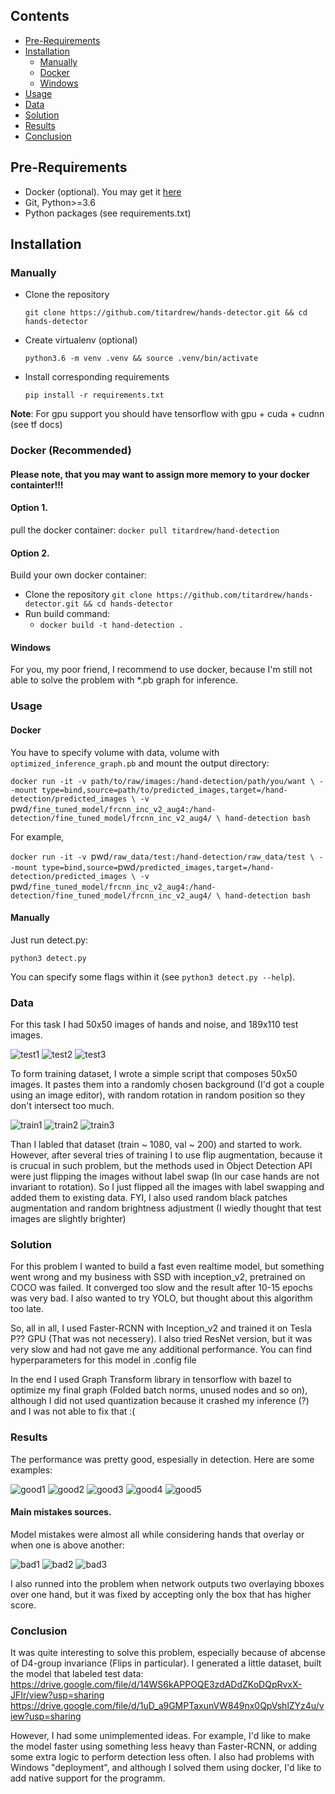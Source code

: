 ## Contents

<!-- MarkdownTOC -->

- [Pre-Requirements](#pre-requirements)
- [Installation](#installation)
  - [Manually](#manually)
  - [Docker](#docker)
  - [Windows](#windows)
- [Usage](#usage)
- [Data](#data)
- [Solution](#solution)
- [Results](#results)
- [Conclusion](#conclusion)

<!-- /MarkdownTOC -->


## Pre-Requirements

- Docker (optional). You may get it [here](https://docs.docker.com/install/)
- Git, Python>=3.6
- Python packages (see requirements.txt)

## Installation

### Manually

- Clone the repository 

    `git clone https://github.com/titardrew/hands-detector.git && cd hands-detector`

- Create virtualenv (optional)

    `python3.6 -m venv .venv && source .venv/bin/activate`

- Install corresponding requirements 

    `pip install -r requirements.txt`

**Note**: For gpu support you should have tensorflow with gpu + cuda + cudnn (see tf docs)

### Docker (Recommended)

#### Please note, that you may want to assign more memory to your docker containter!!!

#### Option 1.

pull the docker container:
    `docker pull titardrew/hand-detection`

#### Option 2.

Build your own docker container:

- Clone the repository `git clone https://github.com/titardrew/hands-detector.git && cd hands-detector`
- Run build command:
    - `docker build -t hand-detection .`

#### Windows

For you, my poor friend, I recommend to use docker, because I'm still not able to solve the problem with 
*.pb graph for inference.

### Usage

#### Docker
  You have to specify volume with data, volume with `optimized_inference_graph.pb` and 
  mount the output directory:
  
  `docker run -it -v path/to/raw/images:/hand-detection/path/you/want \
    --mount type=bind,source=path/to/predicted_images,target=/hand-detection/predicted_images \
    -v `pwd`/fine_tuned_model/frcnn_inc_v2_aug4:/hand-detection/fine_tuned_model/frcnn_inc_v2_aug4/ \
    hand-detection bash`
    
  For example,
  
  `docker run -it -v `pwd`/raw_data/test:/hand-detection/raw_data/test \
    --mount type=bind,source=`pwd`/predicted_images,target=/hand-detection/predicted_images \
    -v `pwd`/fine_tuned_model/frcnn_inc_v2_aug4:/hand-detection/fine_tuned_model/frcnn_inc_v2_aug4/ \
    hand-detection bash`
  
#### Manually
   Just run detect.py:
   
   `python3 detect.py`
   
   You can specify some flags within it (see `python3 detect.py --help`).
  
### Data

For this task I had 50x50 images of hands and noise, and 189x110 test images.
  
![test1](/img/test1.jpg)
![test2](/img/test2.jpg)
![test3](/img/test3.jpg)

To form training dataset, I wrote a simple script that composes 50x50 images.
It pastes them into a randomly chosen background (I'd got a couple using an image editor),
with random rotation in random position so they don't intersect too much.

![train1](/img/train1.jpg)
![train2](/img/train2.jpg)
![train3](/img/train3.jpg)

Than I labled that dataset (train ~ 1080, val ~ 200) and started to work.
However, after several tries of training I to use flip augmentation, because
it is crucual in such problem, but the methods used in Object Detection API were
just flipping the images without label swap (In our case hands are not invariant to
rotation). So I just flipped all the images with label swapping and added them to existing data.
FYI, I also used random black patches augmentation and random brightness adjustment (I wiedly thought
that test images are slightly brighter)

### Solution

For this problem I wanted to build a fast even realtime model, but something went wrong
and my business with SSD with inception_v2, pretrained on COCO was failed. It converged too
slow and the result after 10-15 epochs was very bad. I also wanted to try YOLO, but
thought about this algorithm too late.

So, all in all, I used Faster-RCNN with Inception_v2 and trained it on Tesla P?? GPU (That was
not necessery). I also tried ResNet version, but it was very slow and had not gave me any additional
performance. You can find hyperparameters for this model in .config file

In the end I used Graph Transform library in tensorflow with bazel to
optimize my final graph (Folded batch norms, unused nodes and so on), although I did not
used quantization because it crashed my inference (?) and I was not able to fix that :(

### Results
 
The performance was pretty good, espesially in detection. Here are some examples:

![good1](/img/good1.jpg)
![good2](/img/good2.jpg)
![good3](/img/good3.jpg)
![good4](/img/good4.jpg)
![good5](/img/good5.jpg)

#### Main mistakes sources.

Model mistakes were almost all while considering hands that overlay or when one is above another:

![bad1](/img/bad1.jpg)
![bad2](/img/bad2.jpg)
![bad3](/img/bad3.jpg)

I also runned into the problem when network outputs two overlaying bboxes over one hand, but it was
fixed by accepting only the box that has higher score.

### Conclusion

It was quite interesting to solve this problem, especially because of abcense of D4-group invariance
(Flips in particular). I generated a little dataset, built the model that labeled test data:
https://drive.google.com/file/d/14WS6kAPPOQE3zdADdZKoDQpRvxX-JFIr/view?usp=sharing
https://drive.google.com/file/d/1uD_a9GMPTaxunVW849nx0QpVshlZYz4u/view?usp=sharing

However, I had some unimplemented ideas. For example, I'd like to make the model faster using something
less heavy than Faster-RCNN, or adding some extra logic to perform detection less often. I also
had problems with Windows "deployment", and although I solved them using docker, I'd like to add native
support for the programm.
